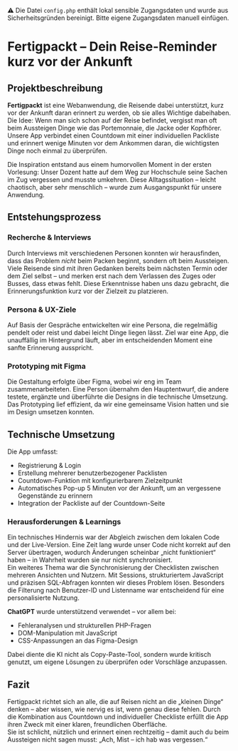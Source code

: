 ⚠️ Die Datei `config.php` enthält lokal sensible Zugangsdaten und wurde aus Sicherheitsgründen bereinigt.
Bitte eigene Zugangsdaten manuell einfügen.

# Fertigpackt – Dein Reise-Reminder kurz vor der Ankunft

## Projektbeschreibung

**Fertigpackt** ist eine Webanwendung, die Reisende dabei unterstützt, kurz vor der Ankunft daran erinnert zu werden, ob sie alles Wichtige dabeihaben. Die Idee: Wenn man sich schon auf der Reise befindet, vergisst man oft beim Aussteigen Dinge wie das Portemonnaie, die Jacke oder Kopfhörer. Unsere App verbindet einen Countdown mit einer individuellen Packliste und erinnert wenige Minuten vor dem Ankommen  daran, die wichtigsten Dinge noch einmal zu überprüfen.

Die Inspiration entstand aus einem humorvollen Moment in der ersten Vorlesung: Unser Dozent hatte auf dem Weg zur Hochschule seine Sachen im Zug vergessen und musste umkehren. Diese Alltagssituation – leicht chaotisch, aber sehr menschlich – wurde zum Ausgangspunkt für unsere Anwendung.

## Entstehungsprozess

### Recherche & Interviews

Durch Interviews mit verschiedenen Personen konnten wir herausfinden, dass das Problem *nicht* beim Packen beginnt, sondern oft beim Aussteigen. Viele Reisende sind mit ihren Gedanken bereits beim nächsten Termin oder dem Ziel selbst – und merken erst nach dem Verlassen des Zuges oder Busses, dass etwas fehlt. Diese Erkenntnisse haben uns dazu gebracht, die Erinnerungsfunktion kurz vor der Zielzeit zu platzieren.

### Persona & UX-Ziele

Auf Basis der Gespräche entwickelten wir eine Persona, die regelmäßig pendelt oder reist und dabei leicht Dinge liegen lässt. Ziel war eine App, die unauffällig im Hintergrund läuft, aber im entscheidenden Moment eine sanfte Erinnerung ausspricht.

### Prototyping mit Figma

Die Gestaltung erfolgte über Figma, wobei wir eng im Team zusammenarbeiteten. Eine Person übernahm den Hauptentwurf, die andere testete, ergänzte und überführte die Designs in die technische Umsetzung. Das Prototyping lief effizient, da wir eine gemeinsame Vision hatten und sie im Design umsetzen konnten.

## Technische Umsetzung

Die App umfasst:
- Registrierung & Login
- Erstellung mehrerer benutzerbezogener Packlisten
- Countdown-Funktion mit konfigurierbarem Zielzeitpunkt
- Automatisches Pop-up 5 Minuten vor der Ankunft, um an vergessene Gegenstände zu erinnern
- Integration der Packliste auf der Countdown-Seite

### Herausforderungen & Learnings

Ein technisches Hindernis war der Abgleich zwischen dem lokalen Code und der Live-Version. Eine Zeit lang wurde unser Code nicht korrekt auf den Server übertragen, wodurch Änderungen scheinbar „nicht funktioniert“ haben – in Wahrheit wurden sie nur nicht synchronisiert.  
Ein weiteres Thema war die Synchronisierung der Checklisten zwischen mehreren Ansichten und Nutzern. Mit Sessions, strukturiertem JavaScript und präzisen SQL-Abfragen konnten wir dieses Problem lösen. Besonders die Filterung nach Benutzer-ID und Listenname war entscheidend für eine personalisierte Nutzung.

**ChatGPT** wurde unterstützend verwendet – vor allem bei:
- Fehleranalysen und strukturellen PHP-Fragen
- DOM-Manipulation mit JavaScript
- CSS-Anpassungen an das Figma-Design

Dabei diente die KI nicht als Copy-Paste-Tool, sondern wurde kritisch genutzt, um eigene Lösungen zu überprüfen oder Vorschläge anzupassen.

## Fazit

Fertigpackt richtet sich an alle, die auf Reisen nicht an die „kleinen Dinge“ denken – aber wissen, wie nervig es ist, wenn genau diese fehlen. Durch die Kombination aus Countdown und individueller Checkliste erfüllt die App ihren Zweck mit einer klaren, freundlichen Oberfläche.  
Sie ist schlicht, nützlich und erinnert einen rechtzeitig – damit auch du beim Aussteigen nicht sagen musst: „Ach, Mist – ich hab was vergessen.“

